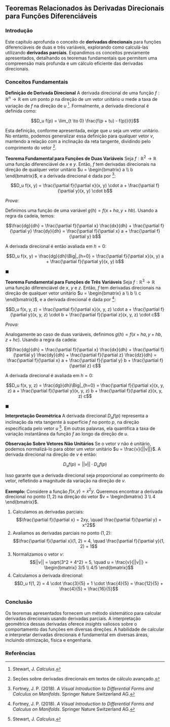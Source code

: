 ## Teoremas Relacionados às Derivadas Direcionais para Funções Diferenciáveis

### Introdução
Este capítulo aprofunda o conceito de **derivadas direcionais** para funções diferenciáveis de duas e três variáveis, explorando como calculá-las utilizando **derivadas parciais**. Expandimos os conceitos previamente apresentados, detalhando os teoremas fundamentais que permitem uma compreensão mais profunda e um cálculo eficiente das derivadas direcionais.

### Conceitos Fundamentais

**Definição de Derivada Direcional**
A derivada direcional de uma função $f: \mathbb{R}^n \rightarrow \mathbb{R}$ em um ponto $p$ na direção de um vetor unitário $u$ mede a taxa de variação de $f$ na direção de $u$ [^43]. Formalmente, a derivada direcional é definida como:

$$D_u f(p) = \lim_{t \to 0} \frac{f(p + tu) - f(p)}{t}$$

Esta definição, conforme apresentada, exige que $u$ seja um vetor unitário. No entanto, podemos generalizar essa definição para qualquer vetor $v$, mantendo a relação com a inclinação da reta tangente, dividindo pelo comprimento do vetor [^49].

**Teorema Fundamental para Funções de Duas Variáveis**
Seja $f: \mathbb{R}^2 \rightarrow \mathbb{R}$ uma função diferenciável de $x$ e $y$. Então, $f$ tem derivadas direcionais na direção de qualquer vetor unitário $u = \begin{bmatrix} a \\ b \end{bmatrix}$, e a derivada direcional é dada por [^16]:

$$D_u f(x, y) = \frac{\partial f}{\partial x}(x, y) \cdot a + \frac{\partial f}{\partial y}(x, y) \cdot b$$

*Prova:*

Definimos uma função de uma variável $g(h) = f(x + ha, y + hb)$. Usando a regra da cadeia, temos:

$$\frac{dg}{dh} = \frac{\partial f}{\partial x} \frac{dx}{dh} + \frac{\partial f}{\partial y} \frac{dy}{dh} = \frac{\partial f}{\partial x} a + \frac{\partial f}{\partial y} b$$

A derivada direcional é então avaliada em $h = 0$:

$$D_u f(x, y) = \frac{dg}{dh}\Big|_{h=0} = \frac{\partial f}{\partial x}(x, y) a + \frac{\partial f}{\partial y}(x, y) b$$

$\blacksquare$

**Teorema Fundamental para Funções de Três Variáveis**
Seja $f: \mathbb{R}^3 \rightarrow \mathbb{R}$ uma função diferenciável de $x$, $y$ e $z$. Então, $f$ tem derivadas direcionais na direção de qualquer vetor unitário $u = \begin{bmatrix} a \\ b \\ c \end{bmatrix}$, e a derivada direcional é dada por [^16]:

$$D_u f(x, y, z) = \frac{\partial f}{\partial x}(x, y, z) \cdot a + \frac{\partial f}{\partial y}(x, y, z) \cdot b + \frac{\partial f}{\partial z}(x, y, z) \cdot c$$

*Prova:*

Analogamente ao caso de duas variáveis, definimos $g(h) = f(x + ha, y + hb, z + hc)$. Usando a regra da cadeia:

$$\frac{dg}{dh} = \frac{\partial f}{\partial x} \frac{dx}{dh} + \frac{\partial f}{\partial y} \frac{dy}{dh} + \frac{\partial f}{\partial z} \frac{dz}{dh} = \frac{\partial f}{\partial x} a + \frac{\partial f}{\partial y} b + \frac{\partial f}{\partial z} c$$

A derivada direcional é avaliada em $h = 0$:

$$D_u f(x, y, z) = \frac{dg}{dh}\Big|_{h=0} = \frac{\partial f}{\partial x}(x, y, z) a + \frac{\partial f}{\partial y}(x, y, z) b + \frac{\partial f}{\partial z}(x, y, z) c$$

$\blacksquare$

**Interpretação Geométrica**
A derivada direcional $D_u f(p)$ representa a inclinação da reta tangente à superfície $f$ no ponto $p$, na direção especificada pelo vetor $u$ [^43]. Em outras palavras, ela quantifica a taxa de variação instantânea da função $f$ ao longo da direção de $u$.

**Observação Sobre Vetores Não Unitários**
Se o vetor $v$ não é unitário, podemos normalizá-lo para obter um vetor unitário $u = \frac{v}{||v||}$. A derivada direcional na direção de $v$ é então:

$$D_v f(p) = ||v|| \cdot D_u f(p)$$

Isso garante que a derivada direcional seja proporcional ao comprimento do vetor, refletindo a magnitude da variação na direção de $v$.

**Exemplo:**
Considere a função $f(x, y) = x^2y$. Queremos encontrar a derivada direcional no ponto $(1, 2)$ na direção do vetor $v = \begin{bmatrix} 3 \\ 4 \end{bmatrix}$.

1.  Calculamos as derivadas parciais:
    $$\frac{\partial f}{\partial x} = 2xy, \quad \frac{\partial f}{\partial y} = x^2$$
2.  Avaliamos as derivadas parciais no ponto $(1, 2)$:
    $$\frac{\partial f}{\partial x}(1, 2) = 4, \quad \frac{\partial f}{\partial y}(1, 2) = 1$$
3.  Normalizamos o vetor $v$:
    $$||v|| = \sqrt{3^2 + 4^2} = 5, \quad u = \frac{v}{||v||} = \begin{bmatrix} 3/5 \\ 4/5 \end{bmatrix}$$
4.  Calculamos a derivada direcional:
    $$D_u f(1, 2) = 4 \cdot \frac{3}{5} + 1 \cdot \frac{4}{5} = \frac{12}{5} + \frac{4}{5} = \frac{16}{5}$$

### Conclusão

Os teoremas apresentados fornecem um método sistemático para calcular derivadas direcionais usando derivadas parciais. A interpretação geométrica dessas derivadas oferece *insights* valiosos sobre o comportamento das funções em diversas direções. A habilidade de calcular e interpretar derivadas direcionais é fundamental em diversas áreas, incluindo otimização, física e engenharia.

### Referências
[^43]: Stewart, J. *Calculus*.
[^49]: Seções sobre derivadas direcionais em textos de cálculo avançado.
[^16]: Fortney, J. P. (2018). *A Visual Introduction to Differential Forms and Calculus on Manifolds*. Springer Nature Switzerland AG.
<!-- END -->